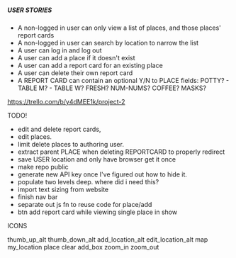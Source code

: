 ##### USER STORIES

- A non-logged in user can only view a list of places, and those places' report cards
- A non-logged in user can search by location to narrow the list
- A user can log in and log out
- A user can add a place if it doesn't exist
- A user can add a report card for an existing place
- A user can delete their own report card
- A REPORT CARD can contain an optional Y/N to PLACE fields: POTTY? - TABLE M? - TABLE W? FRESH? NUM-NUMS? COFFEE? MASKS?

https://trello.com/b/y4dMEE1k/project-2

TODO!

- edit and delete report cards,
- edit places.
- limit delete places to authoring user.
- extract parent PLACE when deleting REPORTCARD to properly redirect
- save USER location and only have browser get it once
- make repo public
- generate new API key once I've figured out how to hide it.
- populate two levels deep. where did i need this?
- import text sizing from website
- finish nav bar
- separate out js fn to reuse code for place/add
- btn add report card while viewing single place in show

ICONS

<!-- ! use these for user ratings -->

<span class="material-icons"> thumb_up_alt </span>
<span class="material-icons"> thumb_down_alt </span>
<span class="material-icons"> add_location_alt </span>
<span class="material-icons"> edit_location_alt </span>
<span class="material-icons"> map </span>
<span class="material-icons"> my_location </span>
<span class="material-icons"> place </span>
<span class="material-icons"> clear </span>
<span class="material-icons"> add_box </span>
<span class="material-icons"> zoom_in </span>
<span class="material-icons"> zoom_out </span>
